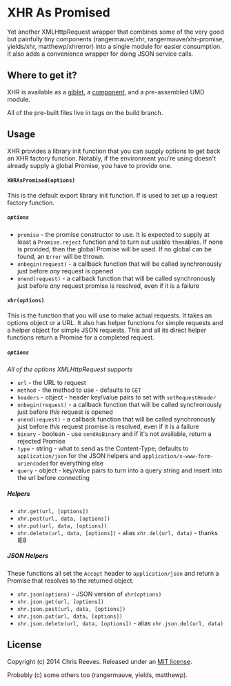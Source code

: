 # XHR As Promised

Yet another XMLHttpRequest wrapper that combines some of the very good but painfully tiny components (rangermauve/xhr, rangermauve/xhr-promise, yields/xhr, matthewp/xhrerror) into a single module for easier consumption. It also adds a convenience wrapper for doing JSON service calls.

## Where to get it?

XHR is available as a [giblet](https://github.com/evs-chris/xhr-as-promised), a [component](https://github.com/componentjs/component), and a pre-assembled UMD module.

All of the pre-built files live in tags on the build branch.

## Usage

XHR provides a library init function that you can supply options to get back an XHR factory function. Notably, if the environment you're using doesn't already supply a global Promise, you have to provide one.

#### `XHRAsPromised(options)`
This is the default export library init function. If is used to set up a request factory function.

##### `options`
* `promise` - the promise constructor to use. It is expected to supply at least a `Promise.reject` function and to turn out usable `then`ables. If none is provided, then the global Promise will be used. If no global can be found, an `Error` will be thrown.
* `onbegin(request)` - a callback function that will be called synchronously just before *any* request is opened
* `onend(request)` - a callback function that will be called synchronously just before *any* request promise is resolved, even if it is a failure

#### `xhr(options)`
This is the function that you will use to make actual requests. It takes an options object or a URL. It also has helper functions for simple requests and a helper object for simple JSON requests. This and all its direct helper functions return a Promise for a completed request.

##### `options`
*All of the options XMLHttpRequest supports*
* `url` - the URL to request
* `method` - the method to use - defaults to `GET`
* `headers` - object - header key/value pairs to set with `setRequestHeader`
* `onbegin(request)` - a callback function that will be called synchronously just before *this* request is opened
* `onend(request)` - a callback function that will be called synchronously just before *this* request promise is resolved, even if it is a failure
* `binary` - boolean - use `sendAsBinary` and if it's not available, return a rejected Promise
* `type` - string - what to send as the Content-Type; defaults to `application/json` for the JSON helpers and `application/x-www-form-uriencoded` for everything else
* `query` - object - key/value pairs to turn into a query string and insert into the url before connecting

##### Helpers
* `xhr.get(url, [options])`
* `xhr.post(url, data, [options])`
* `xhr.put(url, data, [options])`
* `xhr.delete(url, data, [options])` - alias `xhr.del(url, data)` - thanks IE8

##### JSON Helpers
These functions all set the `Accept` header to `application/json` and return a Promise that resolves to the returned object.

* `xhr.json(options)` - JSON version of `xhr(options)`
* `xhr.json.get(url, [options])`
* `xhr.json.post(url, data, [options])`
* `xhr.json.put(url, data, [options])`
* `xhr.json.delete(url, data, [options])` - alias `xhr.json.del(url, data)`

## License
Copyright (c) 2014 Chris Reeves. Released under an [MIT license](https://github.com/evs-chris/xhr-as-promised/blob/master/LICENSE.md).

Probably (c) some others too (rangermauve, yields, matthewp).
